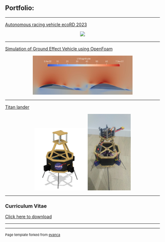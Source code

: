 ## Portfolio:

---

[Autonomous racing vehicle ecoRD 2023](/ecoRD2023)
<div style="text-align:center">
<img width = "325" src="images/car_smoke.jpg?raw=true"/>
</div>

---
[Simulation of Ground Effect Vehicle using OpenFoam](/CFD_project)
<div style="text-align:center">
<img  width = "325" src="images/cfd_thumbnail.png"/>
</div>

---
[Titan lander](/titan_lander_page)
<div style="text-align:center">
<img width = "170" src="images/render_lander.jpg?raw=true"/>
<img width = "140" src="images/Lander_Disassembled.jpg?raw=true"/>
</div>

---

### Curriculum Vitae

[Click here to download](/pdf/CV_webpage.pdf)

---
---
<p style="font-size:11px">Page template forked from <a href="https://github.com/evanca/quick-portfolio">evanca</a></p>
<!-- Remove above link if you don't want to attibute -->
